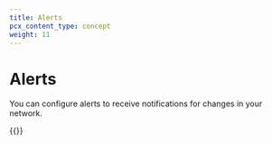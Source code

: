 ```yaml
---
title: Alerts
pcx_content_type: concept
weight: 11
---
```


# Alerts

You can configure alerts to receive notifications for changes in your network. 

{{<available-notifications product="Magic Transit">}}